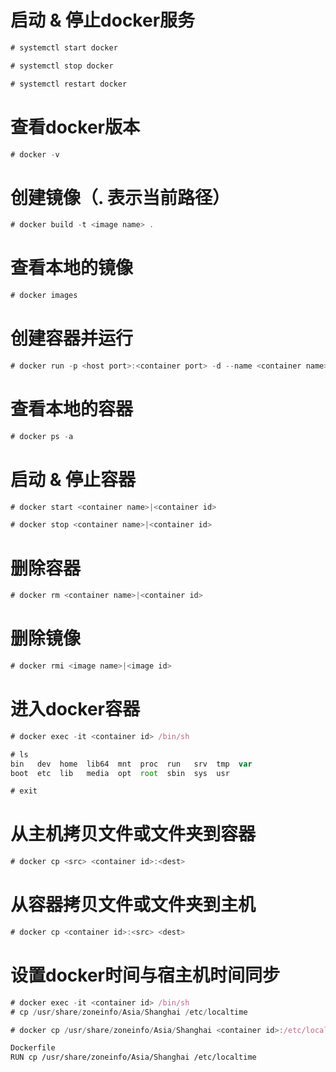 # 启动 & 停止docker服务
``` javascript
# systemctl start docker

# systemctl stop docker

# systemctl restart docker
```

# 查看docker版本
``` javascript
# docker -v
```

# 创建镜像（. 表示当前路径）
``` javascript
# docker build -t <image name> .
```

# 查看本地的镜像
``` javascript
# docker images
```

# 创建容器并运行
``` javascript
# docker run -p <host port>:<container port> -d --name <container name> <image name>
```

# 查看本地的容器
``` javascript
# docker ps -a
```

# 启动 & 停止容器
``` javascript
# docker start <container name>|<container id>

# docker stop <container name>|<container id>
```

# 删除容器
``` javascript
# docker rm <container name>|<container id>
```

# 删除镜像
``` javascript
# docker rmi <image name>|<image id>
```

# 进入docker容器
``` javascript
# docker exec -it <container id> /bin/sh

# ls
bin   dev  home  lib64	mnt  proc  run	 srv  tmp  var
boot  etc  lib	 media	opt  root  sbin  sys  usr

# exit
```

# 从主机拷贝文件或文件夹到容器
``` javascript
# docker cp <src> <container id>:<dest>
```

# 从容器拷贝文件或文件夹到主机
``` javascript
# docker cp <container id>:<src> <dest>
```

# 设置docker时间与宿主机时间同步
``` javascript
# docker exec -it <container id> /bin/sh
# cp /usr/share/zoneinfo/Asia/Shanghai /etc/localtime
```
``` javascript
# docker cp /usr/share/zoneinfo/Asia/Shanghai <container id>:/etc/localtime
```
``` bash
Dockerfile
RUN cp /usr/share/zoneinfo/Asia/Shanghai /etc/localtime
```
